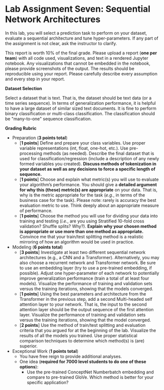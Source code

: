 # Lab Assignment Seven: Sequential Network Architectures
In this lab, you will select a prediction task to perform on your dataset, evaluate a sequential architecture and tune hyper-parameters. If any part of the assignment is not clear, ask the instructor to clarify. 

This report is worth 10% of the final grade. Please upload a report (**one per team**) with all code used, visualizations, and text in a rendered Jupyter notebook. Any visualizations that cannot be embedded in the notebook, please provide screenshots of the output. The results should be reproducible using your report. Please carefully describe every assumption and every step in your report.

**Dataset Selection**

Select a dataset that is text. That is, the dataset should be text data (or a time series sequence). In terms of generalization performance, it is helpful to have a large dataset of similar sized text documents. It is fine to perform binary classification or multi-class classification. The classification should be "many-to-one" sequence classification. 

**Grading Rubric**

- Preparation (**3 points total**)
  - [**1 points**] Define and prepare your class variables. Use proper variable representations (int, float, one-hot, etc.). Use pre-processing methods (as needed). Describe the final dataset that is used for classification/regression (include a description of any newly formed variables you created). **Discuss methods of tokenization in your dataset as well as any decisions to force a specific length of sequence.** 
  - [**1 points**] Choose and explain what metric(s) you will use to evaluate your algorithm’s performance. You should give a **detailed argument for why this (these) metric(s) are appropriate** on your data. That is, why is the metric appropriate for the task (*e.g.*, in terms of the business case for the task). Please note: rarely is accuracy the best evaluation metric to use. Think deeply about an appropriate measure of performance.
  - [**1 points**] Choose the method you will use for dividing your data into training and testing (*i.e.*, are you using Stratified 10-fold cross validation? Shuffle splits? Why?). **Explain why your chosen method is appropriate or use more than one method as appropriate.** Convince me that your train/test splitting method is a realistic mirroring of how an algorithm would be used in practice. 
- Modeling (**6 points total**)
  - [**3 points**] Investigate at least two different sequential network architectures (e.g., a CNN and a Transformer). Alternatively, you may also choose a recurrent network and Transformer network. Be sure to use an embedding layer (try to use a pre-trained embedding, if possible). Adjust one hyper-parameter of each network to potentially improve generalization performance (train a total of at least four models). Visualize the performance of training and validation sets versus the training iterations, showing that the models converged.
  - [**1 points**] Using the best parameters and architecture from the Transformer in the previous step, add a second Multi-headed self attention layer to your network. That is, the input to the second attention layer should be the output sequence of the first attention layer.  Visualize the performance of training and validation sets versus the training iterations, showing that the model converged.
  - [**2 points**] Use the method of train/test splitting and evaluation criteria that you argued for at the beginning of the lab. Visualize the results of all the models you trained.  Use proper statistical comparison techniques to determine which method(s) is (are) superior.
- Exceptional Work (**1 points total**)
  - You have free reign to provide additional analyses.
  - One idea (**required for 7000 level students to do one of these options**):
    - Use the pre-trained ConceptNet Numberbatch embedding and compare to pre-trained GloVe. Which method is better for your specific application? 
